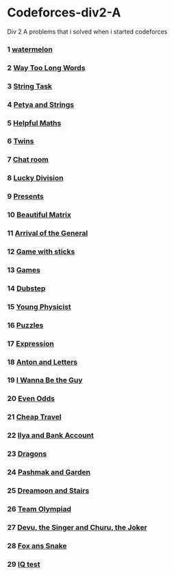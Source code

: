 
# Codeforces-div2-A
Div 2 A problems that i solved when i started codeforces

### 1 [watermelon](http://codeforces.com/contest/4/problem/A)
### 2 [Way Too Long Words](http://codeforces.com/contest/71/problem/A)
### 3 [String Task](http://codeforces.com/problemset/problem/118/A)
### 4 [Petya and Strings](http://codeforces.com/problemset/problem/112/A)
### 5 [Helpful Maths](https://codeforces.com/problemset/problem/339/A)
### 6 [Twins](https://codeforces.com/contest/160/problem/A)
### 7 [Chat room](https://codeforces.com/problemset/problem/58/A)
### 8 [Lucky Division](https://codeforces.com/contest/122/problem/A)
### 9 [Presents](https://codeforces.com/problemset/problem/136/A)
### 10 [Beautiful Matrix](https://codeforces.com/problemset/problem/263/A)
### 11 [Arrival of the General](https://codeforces.com/contest/144/problem/A)
### 12 [Game with sticks](https://codeforces.com/problemset/problem/451/A)
### 13 [Games](https://codeforces.com/problemset/problem/268/A)
### 14 [Dubstep](https://codeforces.com/problemset/problem/208/A)
### 15 [Young Physicist](https://codeforces.com/contest/69/problem/A)
### 16 [Puzzles](https://codeforces.com/contest/337/problem/A)
### 17 [Expression](https://codeforces.com/contest/479/problem/A)
### 18 [Anton and Letters](https://codeforces.com/contest/443/problem/A)
### 19 [ I Wanna Be the Guy](https://codeforces.com/problemset/problem/469/A)
### 20 [Even Odds](https://codeforces.com/contest/318/problem/A)
### 21 [Cheap Travel](https://codeforces.com/contest/466/problem/A)
### 22 [Ilya and Bank Account](https://codeforces.com/contest/313/problem/A)
### 23 [Dragons](https://codeforces.com/contest/230/problem/A)
### 24 [Pashmak and Garden](https://codeforces.com/problemset/problem/459/A)
### 25 [Dreamoon and Stairs](https://codeforces.com/contest/476/problem/A)
### 26 [Team Olympiad](https://codeforces.com/problemset/problem/490/A)
### 27 [Devu, the Singer and Churu, the Joker](https://codeforces.com/contest/439/problem/A)
### 28 [Fox ans Snake](https://codeforces.com/problemset/problem/510/A)
### 29 [IQ test](https://codeforces.com/problemset/problem/25/A)



